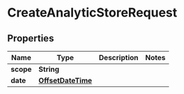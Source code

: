 
# CreateAnalyticStoreRequest

## Properties
Name | Type | Description | Notes
------------ | ------------- | ------------- | -------------
**scope** | **String** |  | 
**date** | [**OffsetDateTime**](OffsetDateTime.md) |  | 



